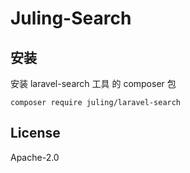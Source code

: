 # Juling-Search

## 安装

安装 laravel-search 工具 的 composer 包

```
composer require juling/laravel-search
```

## License

Apache-2.0
